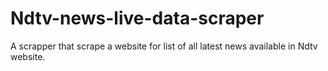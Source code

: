 # Ndtv-news-live-data-scraper
A scrapper that scrape a website for list of all latest news available in Ndtv website.
